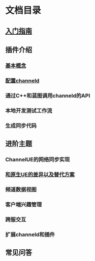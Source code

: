 # 文档目录
## [入门指南](getting-started.md)
## 插件介绍
### [基本概念](concepts.md)
### [配置channeld](config_channeld.md)
### 通过C++和蓝图调用channeld的API
### 本地开发测试工作流
### 生成同步代码
## 进阶主题
### ChannelUE的网络同步实现
### [和原生UE的差异以及替代方案](getting-started.md)
### 频道数据视图
### 客户端兴趣管理
### 跨服交互
### 扩展channeld和插件
## 常见问答